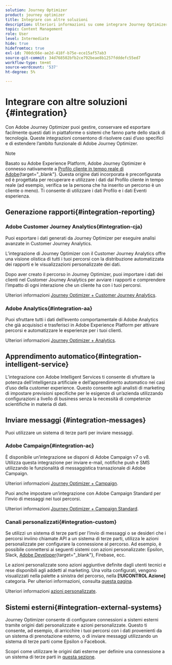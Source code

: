```yaml
---
solution: Journey Optimizer
product: journey optimizer
title: Integrare con altre soluzioni
description: Ulteriori informazioni su come integrare Journey Optimizer con altre soluzioni
topic: Content Management
role: User
level: Intermediate
hide: true
hidefromtoc: true
exl-id: 700dc66e-ae2d-418f-b75e-ece15af57ab3
source-git-commit: 34d768502bfb2ce792beae8b1257fdddefc55ed7
workflow-type: tm+mt
source-wordcount: '537'
ht-degree: 5%

---
```


# Integrare con altre soluzioni {#integration}

Con Adobe Journey Optimizer puoi gestire, conservare ed esportare facilmente questi dati in piattaforme o sistemi che fanno parte dello stack di tecnologia. Queste integrazioni consentono di risolvere casi d’uso specifici e di estendere l’ambito funzionale di Adobe Journey Optimizer.

>[!NOTE]
>
> Basato su Adobe Experience Platform, Adobe Journey Optimizer è connesso nativamente a [Profilo cliente in tempo reale di Adobe](https://experienceleague.adobe.com/docs/experience-platform/profile/home.html?lang=it){target=&quot;_blank&quot;}. Questa origine dati incorporata è preconfigurata ed è progettata per recuperare e utilizzare i dati dal Profilo cliente in tempo reale (ad esempio, verifica se la persona che ha inserito un percorso è un cliente o meno). Ti consente di utilizzare i dati Profilo e i dati Eventi esperienza.


## Generazione rapporti{#integration-reporting}

### Adobe Customer Journey Analytics{#integration-cja}

Puoi esportare i dati generati da Journey Optimizer per eseguire analisi avanzate in Customer Journey Analytics.

L’integrazione di Journey Optimizer con il Customer Journey Analytics offre una visione olistica di tutti i tuoi percorsi con la distribuzione automatizzata dei rapporti e le visualizzazioni personalizzate dei dati.

Dopo aver creato il percorso in Journey Optimizer, puoi importare i dati dei clienti nel Customer Journey Analytics per avviare i rapporti e comprendere l’impatto di ogni interazione che un cliente ha con i tuoi percorsi.

Ulteriori informazioni [Journey Optimizer + Customer Journey Analytics](../reports/cja-ajo.md).

### Adobe Analytics{#integration-aa}

Puoi sfruttare tutti i dati dell’evento comportamentale di Adobe Analytics che già acquisisci e trasferisci in Adobe Experience Platform per attivare percorsi e automatizzare le esperienze per i tuoi clienti.

Ulteriori informazioni [Journey Optimizer + Analytics](../event/about-analytics.md).

## Apprendimento automatico{#integration-intelligent-service}

L’integrazione con Adobe Intelligent Services ti consente di sfruttare la potenza dell’intelligenza artificiale e dell’apprendimento automatico nei casi d’uso della customer experience. Questo consente agli analisti di marketing di impostare previsioni specifiche per le esigenze di un’azienda utilizzando configurazioni a livello di business senza la necessità di competenze scientifiche in materia di dati.

## Inviare messaggi {#integration-messages}

Puoi utilizzare un sistema di terze parti per inviare messaggi.

### Adobe Campaign{#integration-ac}

È disponibile un’integrazione se disponi di Adobe Campaign v7 o v8. Utilizza questa integrazione per inviare e-mail, notifiche push e SMS utilizzando le funzionalità di messaggistica transazionale di Adobe Campaign.

Ulteriori informazioni [Journey Optimizer + Campaign](../building-journeys/ajo-ac.md).

Puoi anche impostare un’integrazione con Adobe Campaign Standard per l’invio di messaggi nei tuoi percorsi.

Ulteriori informazioni [Journey Optimizer + Campaign Standard](../building-journeys/ajo-ac.md).

### Canali personalizzati{#integration-custom}

Se utilizzi un sistema di terze parti per l’invio di messaggi o se desideri che i percorsi inviino chiamate API a un sistema di terze parti, utilizza le azioni personalizzate per configurare la connessione al percorso. Ad esempio, è possibile connettersi ai seguenti sistemi con azioni personalizzate: Epsilon, Slack, [Adobe Developer](https://developer.adobe.com/){target=&quot;_blank&quot;}, Firebase, ecc.

Le azioni personalizzate sono azioni aggiuntive definite dagli utenti tecnici e rese disponibili agli addetti al marketing. Una volta configurati, vengono visualizzati nella palette a sinistra del percorso, nella **[!UICONTROL Azione]** categoria. Per ulteriori informazioni, consulta [questa pagina](../building-journeys/about-journey-activities.md#action-activities).

Ulteriori informazioni [azioni personalizzate](../action/about-custom-action-configuration.md).

## Sistemi esterni{#integration-external-systems}

Journey Optimizer consente di configurare connessioni a sistemi esterni tramite origini dati personalizzate e azioni personalizzate. Questo ti consente, ad esempio, di arricchire i tuoi percorsi con i dati provenienti da un sistema di prenotazione esterno, o di inviare messaggi utilizzando un sistema di terze parti come Epsilon o Facebook.

Scopri come utilizzare le origini dati esterne per definire una connessione a un sistema di terze parti in [questa sezione](../datasource/external-data-sources.md).
